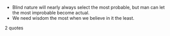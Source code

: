  - Blind nature will nearly always select the most probable, but man can let the most improbable become actual.
 - We need wisdom the most when we believe in it the least.

2 quotes
